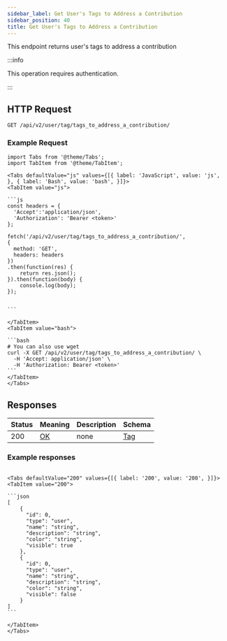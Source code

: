 ```yaml
---
sidebar_label: Get User's Tags to Address a Contribution
sidebar_position: 40
title: Get User's Tags to Address a Contribution
---
```


This endpoint returns user's tags to address a contribution

:::info

This operation requires authentication.

:::

## HTTP Request

`GET /api/v2/user/tag/tags_to_address_a_contribution/`

### Example Request

````mdx-code-block
import Tabs from '@theme/Tabs';
import TabItem from '@theme/TabItem';

<Tabs defaultValue="js" values={[{ label: 'JavaScript', value: 'js', }, { label: 'Bash', value: 'bash', }]}>
<TabItem value="js">

```js
const headers = {
  'Accept':'application/json',
  'Authorization': 'Bearer <token>'
};

fetch('/api/v2/user/tag/tags_to_address_a_contribution/',
{
  method: 'GET',
  headers: headers
})
.then(function(res) {
    return res.json();
}).then(function(body) {
    console.log(body);
});


```

</TabItem>
<TabItem value="bash">

```bash
# You can also use wget
curl -X GET /api/v2/user/tag/tags_to_address_a_contribution/ \
  -H 'Accept: application/json' \
  -H 'Authorization: Bearer <token>'
```
</TabItem>
</Tabs>
````

## Responses

|Status|Meaning|Description|Schema|
|---|---|---|---|
|200|[OK](https://tools.ietf.org/html/rfc7231#section-6.3.1)|none|[Tag](/docs/apireference/v2/schemas/tag)|

### Example responses


````mdx-code-block

<Tabs defaultValue="200" values={[{ label: '200', value: '200', }]}>
<TabItem value="200">

```json
[
    {
      "id": 0,
      "type": "user",
      "name": "string",
      "description": "string",
      "color": "string",
      "visible": true
    },
    {
      "id": 0,
      "type": "user",
      "name": "string",
      "description": "string",
      "color": "string",
      "visible": false
    }
]
```

</TabItem>
</Tabs>
````




